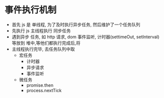 # 事件执行机制

-   首先 js 是 单线程, 为了及时执行异步任务, 然后维护了一个任务队列
-   先执行 js 主线程执行 同步任务
-   遇到异步 任务, 如 http 请求, dom 事件监听, 计时器(settimeOut, setInterval) 等放到 堆中,等他们都执行完成后,将
-   主线程执行完毕, 去任务队列中取
    -   宏任务
        -   计时器
        -   异步请求
        -   事件监听
    -   微任务
        -   promise.then
        -   process.nextTick
